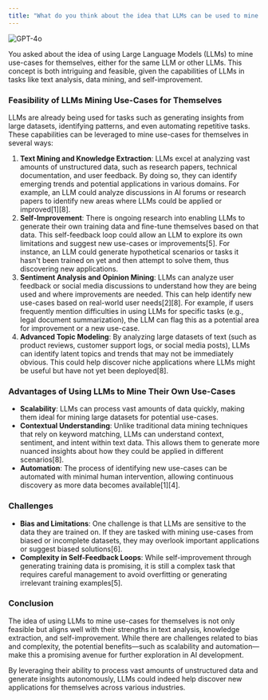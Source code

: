 ```yaml
---
title: "What do you think about the idea that LLMs can be used to mine themselves for use-cases?"
---
```

![GPT-4o](https://img.shields.io/badge/GPT--4o-3333FF?style=for-the-badge&logo=openai&logoColor=white)


You asked about the idea of using Large Language Models (LLMs) to mine use-cases for themselves, either for the same LLM or other LLMs. This concept is both intriguing and feasible, given the capabilities of LLMs in tasks like text analysis, data mining, and self-improvement.

### Feasibility of LLMs Mining Use-Cases for Themselves

LLMs are already being used for tasks such as generating insights from large datasets, identifying patterns, and even automating repetitive tasks. These capabilities can be leveraged to mine use-cases for themselves in several ways:

1. **Text Mining and Knowledge Extraction**: LLMs excel at analyzing vast amounts of unstructured data, such as research papers, technical documentation, and user feedback. By doing so, they can identify emerging trends and potential applications in various domains. For example, an LLM could analyze discussions in AI forums or research papers to identify new areas where LLMs could be applied or improved\[1]\[8].
2. **Self-Improvement**: There is ongoing research into enabling LLMs to generate their own training data and fine-tune themselves based on that data. This self-feedback loop could allow an LLM to explore its own limitations and suggest new use-cases or improvements\[5]. For instance, an LLM could generate hypothetical scenarios or tasks it hasn't been trained on yet and then attempt to solve them, thus discovering new applications.
3. **Sentiment Analysis and Opinion Mining**: LLMs can analyze user feedback or social media discussions to understand how they are being used and where improvements are needed. This can help identify new use-cases based on real-world user needs\[2]\[8]. For example, if users frequently mention difficulties in using LLMs for specific tasks (e.g., legal document summarization), the LLM can flag this as a potential area for improvement or a new use-case.
4. **Advanced Topic Modeling**: By analyzing large datasets of text (such as product reviews, customer support logs, or social media posts), LLMs can identify latent topics and trends that may not be immediately obvious. This could help discover niche applications where LLMs might be useful but have not yet been deployed\[8].

### Advantages of Using LLMs to Mine Their Own Use-Cases

- **Scalability**: LLMs can process vast amounts of data quickly, making them ideal for mining large datasets for potential use-cases.
- **Contextual Understanding**: Unlike traditional data mining techniques that rely on keyword matching, LLMs can understand context, sentiment, and intent within text data. This allows them to generate more nuanced insights about how they could be applied in different scenarios\[8].
- **Automation**: The process of identifying new use-cases can be automated with minimal human intervention, allowing continuous discovery as more data becomes available\[1]\[4].

### Challenges

- **Bias and Limitations**: One challenge is that LLMs are sensitive to the data they are trained on. If they are tasked with mining use-cases from biased or incomplete datasets, they may overlook important applications or suggest biased solutions\[6].
- **Complexity in Self-Feedback Loops**: While self-improvement through generating training data is promising, it is still a complex task that requires careful management to avoid overfitting or generating irrelevant training examples\[5].

### Conclusion

The idea of using LLMs to mine use-cases for themselves is not only feasible but aligns well with their strengths in text analysis, knowledge extraction, and self-improvement. While there are challenges related to bias and complexity, the potential benefits—such as scalability and automation—make this a promising avenue for further exploration in AI development.

By leveraging their ability to process vast amounts of unstructured data and generate insights autonomously, LLMs could indeed help discover new applications for themselves across various industries.

&#x20;
